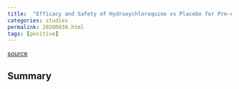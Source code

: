 ```yaml
---
title:  "Efficacy and Safety of Hydroxychloroquine vs Placebo for Pre-exposure SARS-CoV-2 Prophylaxis Among Health Care Workers"
categories: studies
permalink: 20200930.html
tags: [positive]
---
```


[source](https://jamanetwork.com/journals/jamainternalmedicine/fullarticle/2771265)

## Summary

```In this double-blind, placebo-controlled randomized clinical trial that included 132 participants and was terminated early, there was not a significant difference in reverse-transcriptase polymerase chain reaction confirmed SARS-CoV-2 incidence between hydroxychloroquine and placebo cohorts.

```


